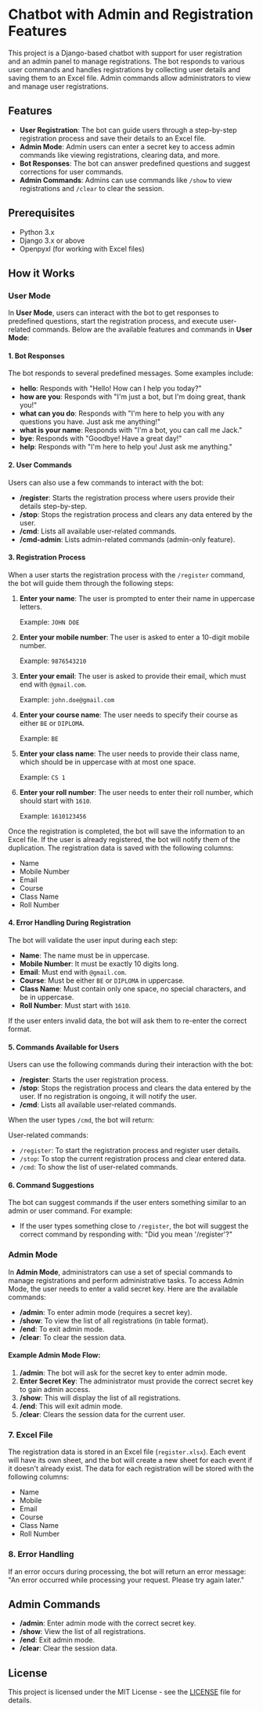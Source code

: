 # Chatbot with Admin and Registration Features

This project is a Django-based chatbot with support for user registration and an admin panel to manage registrations. The bot responds to various user commands and handles registrations by collecting user details and saving them to an Excel file. Admin commands allow administrators to view and manage user registrations.

## Features

- **User Registration**: The bot can guide users through a step-by-step registration process and save their details to an Excel file.
- **Admin Mode**: Admin users can enter a secret key to access admin commands like viewing registrations, clearing data, and more.
- **Bot Responses**: The bot can answer predefined questions and suggest corrections for user commands.
- **Admin Commands**: Admins can use commands like `/show` to view registrations and `/clear` to clear the session.

## Prerequisites

- Python 3.x
- Django 3.x or above
- Openpyxl (for working with Excel files)

## How it Works

### User Mode

In **User Mode**, users can interact with the bot to get responses to predefined questions, start the registration process, and execute user-related commands. Below are the available features and commands in **User Mode**:

#### 1. **Bot Responses**
The bot responds to several predefined messages. Some examples include:

- **hello**: Responds with "Hello! How can I help you today?"
- **how are you**: Responds with "I'm just a bot, but I'm doing great, thank you!"
- **what can you do**: Responds with "I'm here to help you with any questions you have. Just ask me anything!"
- **what is your name**: Responds with "I'm a bot, you can call me Jack."
- **bye**: Responds with "Goodbye! Have a great day!"
- **help**: Responds with "I'm here to help you! Just ask me anything."

#### 2. **User Commands**

Users can also use a few commands to interact with the bot:

- **/register**: Starts the registration process where users provide their details step-by-step.
- **/stop**: Stops the registration process and clears any data entered by the user.
- **/cmd**: Lists all available user-related commands.
- **/cmd-admin**: Lists admin-related commands (admin-only feature).

#### 3. **Registration Process**

When a user starts the registration process with the `/register` command, the bot will guide them through the following steps:

1. **Enter your name**: The user is prompted to enter their name in uppercase letters.

   Example: `JOHN DOE`

2. **Enter your mobile number**: The user is asked to enter a 10-digit mobile number.

   Example: `9876543210`

3. **Enter your email**: The user is asked to provide their email, which must end with `@gmail.com`.

   Example: `john.doe@gmail.com`

4. **Enter your course name**: The user needs to specify their course as either `BE` or `DIPLOMA`.

   Example: `BE`

5. **Enter your class name**: The user needs to provide their class name, which should be in uppercase with at most one space.

   Example: `CS 1`

6. **Enter your roll number**: The user needs to enter their roll number, which should start with `1610`.

   Example: `1610123456`

Once the registration is completed, the bot will save the information to an Excel file. If the user is already registered, the bot will notify them of the duplication. The registration data is saved with the following columns:
- Name
- Mobile Number
- Email
- Course
- Class Name
- Roll Number

#### 4. **Error Handling During Registration**

The bot will validate the user input during each step:

- **Name**: The name must be in uppercase.
- **Mobile Number**: It must be exactly 10 digits long.
- **Email**: Must end with `@gmail.com`.
- **Course**: Must be either `BE` or `DIPLOMA` in uppercase.
- **Class Name**: Must contain only one space, no special characters, and be in uppercase.
- **Roll Number**: Must start with `1610`.

If the user enters invalid data, the bot will ask them to re-enter the correct format.

#### 5. **Commands Available for Users**

Users can use the following commands during their interaction with the bot:

- **/register**: Starts the user registration process.
- **/stop**: Stops the registration process and clears the data entered by the user. If no registration is ongoing, it will notify the user.
- **/cmd**: Lists all available user-related commands.

When the user types `/cmd`, the bot will return:

User-related commands:
- `/register`: To start the registration process and register user details.
- `/stop`: To stop the current registration process and clear entered data.
- `/cmd`: To show the list of user-related commands.

#### 6. **Command Suggestions**

The bot can suggest commands if the user enters something similar to an admin or user command. For example:

- If the user types something close to `/register`, the bot will suggest the correct command by responding with: "Did you mean '/register'?"

### Admin Mode

In **Admin Mode**, administrators can use a set of special commands to manage registrations and perform administrative tasks. To access Admin Mode, the user needs to enter a valid secret key. Here are the available commands:

- **/admin**: To enter admin mode (requires a secret key).
- **/show**: To view the list of all registrations (in table format).
- **/end**: To exit admin mode.
- **/clear**: To clear the session data.

#### Example Admin Mode Flow:

1. **/admin**: The bot will ask for the secret key to enter admin mode.
2. **Enter Secret Key**: The administrator must provide the correct secret key to gain admin access.
3. **/show**: This will display the list of all registrations.
4. **/end**: This will exit admin mode.
5. **/clear**: Clears the session data for the current user.

### 7. **Excel File**

The registration data is stored in an Excel file (`register.xlsx`). Each event will have its own sheet, and the bot will create a new sheet for each event if it doesn't already exist. The data for each registration will be stored with the following columns:
- Name
- Mobile
- Email
- Course
- Class Name
- Roll Number

### 8. **Error Handling**

If an error occurs during processing, the bot will return an error message: "An error occurred while processing your request. Please try again later."

## Admin Commands

- **/admin**: Enter admin mode with the correct secret key.
- **/show**: View the list of all registrations.
- **/end**: Exit admin mode.
- **/clear**: Clear the session data.

## License

This project is licensed under the MIT License - see the [LICENSE](LICENSE) file for details.
